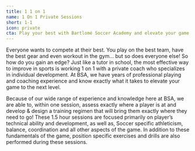 ```yaml
---
title: 1 1 on 1
name: 1 On 1 Private Sessions
short: 1-1
icon: private
cta: Play your best with Bartlomé Soccer Academy and elevate your game!
---
```


Everyone wants to compete at their best. You play on the best team, have the best gear and even workout in the gym… but so does everyone else! So how do you gain an edge? Just like a tutor in school, the most effective way to improve in sports is working 1 on 1 with a private coach who specializes in individual development. At BSA, we have years of professional playing and coaching experience and know exactly what it takes to elevate your game to the next level.

Because of our wide range of experience and knowledge here at BSA, we are able to, within one session, assess exactly where a player is at and develop & design a training regimen that will bring them exactly where they need to go! These 1.5 hour sessions are focused primarily on player’s technical ability and development, as well as, Soccer specific athleticism, balance, coordination and all other aspects of the game. In addition to these fundamentals of the game, position specific exercises and drills are also performed during these sessions.
